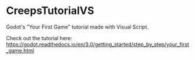 # CreepsTutorialVS
Godot's "Your First Game" tutorial made with Visual Script.

Check out the tutorial here: https://godot.readthedocs.io/en/3.0/getting_started/step_by_step/your_first_game.html
